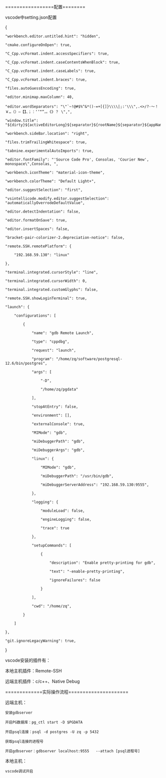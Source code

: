 =================配置========

vscode中setting.json配置

{

	"workbench.editor.untitled.hint": "hidden",
    
	"cmake.configureOnOpen": true,
    
	"C_Cpp.vcFormat.indent.accessSpecifiers": true,
    
	"C_Cpp.vcFormat.indent.caseContentsWhenBlock": true,
    
	"C_Cpp.vcFormat.indent.caseLabels": true,
    
	"C_Cpp.vcFormat.indent.braces": true,
    
	"files.autoGuessEncoding": true,
    
	"editor.minimap.maxColumn": 40,
    
	"editor.wordSeparators": "\"`~!@#$%^&*()-=+[{]}\\\\|;:'\\\",.<>/?·～！￥…（）—【】、；：‘’“”，。《》？ \",",
    
	"window.title": "${dirty}${activeEditorLong}${separator}${rootName}${separator}${appName}",
    
	"workbench.sideBar.location": "right",
    
	"files.trimTrailingWhitespace": true,
    
	"tabnine.experimentalAutoImports": true,
    
	"editor.fontFamily": "'Source Code Pro', Consolas, 'Courier New', monospace\",Consolas, ",
    
	"workbench.iconTheme": "material-icon-theme",
    
	"workbench.colorTheme": "Default Light+",
    
	"editor.suggestSelection": "first",
    
	"vsintellicode.modify.editor.suggestSelection": "automaticallyOverrodeDefaultValue",
    
	"editor.detectIndentation": false,
    
	"editor.formatOnSave": true,
    
	"editor.insertSpaces": false,
    
	"bracket-pair-colorizer-2.depreciation-notice": false,
    
	"remote.SSH.remotePlatform": {
    
		"192.168.59.130": "linux"
        
	},
    
	"terminal.integrated.cursorStyle": "line",
    
	"terminal.integrated.cursorWidth": 0,
    
	"terminal.integrated.customGlyphs": false,
    
	"remote.SSH.showLoginTerminal": true,
    
	"launch": {
    
		"configurations": [
        
			{
            
				"name": "gdb Remote Launch",
                
				"type": "cppdbg",
                
				"request": "launch",
                
				"program": "/home/zq/software/postgresql-12.6/bin/postgres",
                
				"args": [
                
					"-D",
                    
					"/home/zq/pgdata"
                    
				],
                
				"stopAtEntry": false,
                
				"environment": [],
                
				"externalConsole": true,
                
				"MIMode": "gdb",
                
				"miDebuggerPath": "gdb",
                
				"miDebuggerArgs": "gdb",
                
				"linux": {
                
					"MIMode": "gdb",
                    
					"miDebuggerPath": "/usr/bin/gdb",
                    
					"miDebuggerServerAddress": "192.168.59.130:9555",
                    
				},
                
				"logging": {
                
					"moduleLoad": false,
                    
					"engineLogging": false,
                    
					"trace": true
                    
				},
                
				"setupCommands": [
                
					{
                    
						"description": "Enable pretty-printing for gdb",
                        
						"text": "-enable-pretty-printing",
                        
						"ignoreFailures": false
                        
					}
                    
				],
                
				"cwd": "/home/zq",
                
			}
            
		]
        
	},
    
	"git.ignoreLegacyWarning": true,
    
}



vscode安装的插件有：

  本地主机插件：Remote-SSH
  
  远端主机插件：c/c++、Native Debug
 
 
 
 

=============实际操作流程=====================
 
远端主机： 
    
    安装gdbserver

    开启PG数据库：pg_ctl start -D $PGDATA
  
    开启psql连接：psql -d postgres -U zq -p 5432
  
    获取psql连接的进程号
  
    开启gdbserver：gdbserver localhost:9555   --attach [psql进程号]


本地主机：

    vscode调试开启
